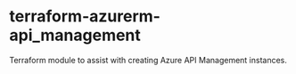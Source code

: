 # terraform-azurerm-api_management
Terraform module to assist with creating Azure API Management instances.
